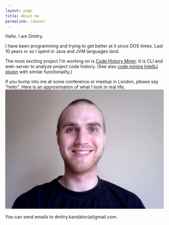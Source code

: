 ```yaml
---
layout: page
title: About me
permalink: /about/
---
```

Hello. I am Dmitry.

I have been programming and trying to get better at it since DOS times.
Last 10 years or so I spent in Java and JVM languages land.

The most exciting project I'm working on is [Code History Miner](http://codehistoryminer.com).
It is CLI and web-server to analyze project code history.
(See also [code mining IntelliJ plugin](https://plugins.jetbrains.com/plugin/7273) with similar functionality.)

If you bump into me at some conference or meetup in London, please say "hello".
Here is an approximation of what I look in real life.
![Me](/assets/images/me.jpg)

You can send emails to dmitry.kandalov(at)gmail.com.